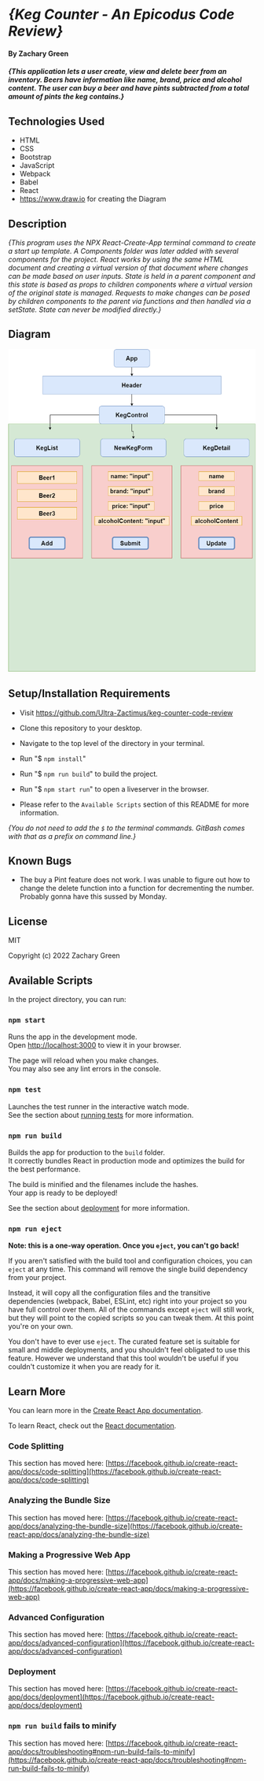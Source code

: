 # _{Keg Counter - An Epicodus Code Review}_

#### By Zachary Green

#### _{This application lets a user create, view and delete beer from an inventory. Beers have information like name, brand, price and alcohol content. The user can buy a beer and have pints subtracted from a total amount of pints the keg contains.}_

## Technologies Used
* HTML
* CSS
* Bootstrap
* JavaScript
* Webpack
* Babel
* React
* https://www.draw.io for creating the Diagram

## Description

_{This program uses the NPX React-Create-App terminal command to create a start up template. A Components folder was later added with several components for the project. React works by using the same HTML document and creating a virtual version of that document where changes can be made based on user inputs. State is held in a parent component and this state is based as props to children components where a virtual version of the original state is managed. Requests to make changes can be posed by children components to the parent via functions and then handled via a setState. State can never be modified directly.}_

## Diagram

![A diagram of the relationships of the components](./src/img/code-review.png)

## Setup/Installation Requirements

* Visit https://github.com/Ultra-Zactimus/keg-counter-code-review
* Clone this repository to your desktop.
* Navigate to the top level of the directory in your terminal.
* Run "$ `npm install`"
* Run "$ `npm run build`" to build the project.
* Run "$ `npm start run`" to open a liveserver in the browser.

* Please refer to the `Available Scripts` section of this README for more information.

_{You do not need to add the `$` to the terminal commands. GitBash comes with that as a prefix on command line.}_

## Known Bugs

* The buy a Pint feature does not work. I was unable to figure out how to change the delete function into a function for decrementing the number. Probably gonna have this sussed by Monday.

## License

MIT

Copyright (c) 2022 Zachary Green  

## Available Scripts

In the project directory, you can run:

### `npm start`

Runs the app in the development mode.\
Open [http://localhost:3000](http://localhost:3000) to view it in your browser.

The page will reload when you make changes.\
You may also see any lint errors in the console.

### `npm test`

Launches the test runner in the interactive watch mode.\
See the section about [running tests](https://facebook.github.io/create-react-app/docs/running-tests) for more information.

### `npm run build`

Builds the app for production to the `build` folder.\
It correctly bundles React in production mode and optimizes the build for the best performance.

The build is minified and the filenames include the hashes.\
Your app is ready to be deployed!

See the section about [deployment](https://facebook.github.io/create-react-app/docs/deployment) for more information.

### `npm run eject`

**Note: this is a one-way operation. Once you `eject`, you can't go back!**

If you aren't satisfied with the build tool and configuration choices, you can `eject` at any time. This command will remove the single build dependency from your project.

Instead, it will copy all the configuration files and the transitive dependencies (webpack, Babel, ESLint, etc) right into your project so you have full control over them. All of the commands except `eject` will still work, but they will point to the copied scripts so you can tweak them. At this point you're on your own.

You don't have to ever use `eject`. The curated feature set is suitable for small and middle deployments, and you shouldn't feel obligated to use this feature. However we understand that this tool wouldn't be useful if you couldn't customize it when you are ready for it.

## Learn More

You can learn more in the [Create React App documentation](https://facebook.github.io/create-react-app/docs/getting-started).

To learn React, check out the [React documentation](https://reactjs.org/).

### Code Splitting

This section has moved here: [https://facebook.github.io/create-react-app/docs/code-splitting](https://facebook.github.io/create-react-app/docs/code-splitting)

### Analyzing the Bundle Size

This section has moved here: [https://facebook.github.io/create-react-app/docs/analyzing-the-bundle-size](https://facebook.github.io/create-react-app/docs/analyzing-the-bundle-size)

### Making a Progressive Web App

This section has moved here: [https://facebook.github.io/create-react-app/docs/making-a-progressive-web-app](https://facebook.github.io/create-react-app/docs/making-a-progressive-web-app)

### Advanced Configuration

This section has moved here: [https://facebook.github.io/create-react-app/docs/advanced-configuration](https://facebook.github.io/create-react-app/docs/advanced-configuration)

### Deployment

This section has moved here: [https://facebook.github.io/create-react-app/docs/deployment](https://facebook.github.io/create-react-app/docs/deployment)

### `npm run build` fails to minify

This section has moved here: [https://facebook.github.io/create-react-app/docs/troubleshooting#npm-run-build-fails-to-minify](https://facebook.github.io/create-react-app/docs/troubleshooting#npm-run-build-fails-to-minify)
